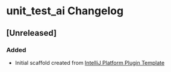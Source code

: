 <!-- Keep a Changelog guide -> https://keepachangelog.com -->

# unit_test_ai Changelog

## [Unreleased]
### Added
- Initial scaffold created from [IntelliJ Platform Plugin Template](https://github.com/JetBrains/intellij-platform-plugin-template)
